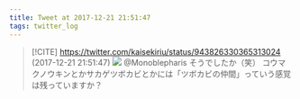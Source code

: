 ```yaml
---
title: Tweet at 2017-12-21 21:51:47
tags: twitter_log
---
```


> [!CITE] https://twitter.com/kaisekiriu/status/943826330365313024 (2017-12-21 21:51:47)
> ![](https://twitter.com/kaisekiriu/status/943826330365313024)
> @Monoblepharis そうでしたか（笑）
> コウマクノウキンとかサカゲツボカビとかには「ツボカビの仲間」っていう感覚は残っていますか？
